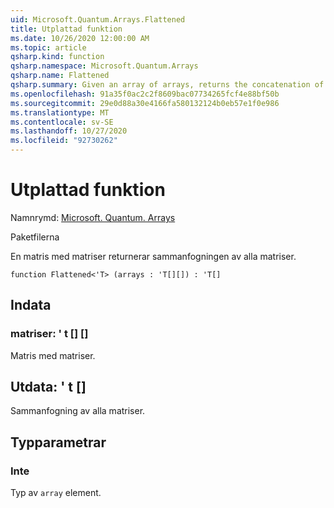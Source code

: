 ```yaml
---
uid: Microsoft.Quantum.Arrays.Flattened
title: Utplattad funktion
ms.date: 10/26/2020 12:00:00 AM
ms.topic: article
qsharp.kind: function
qsharp.namespace: Microsoft.Quantum.Arrays
qsharp.name: Flattened
qsharp.summary: Given an array of arrays, returns the concatenation of all arrays.
ms.openlocfilehash: 91a35f0ac2c2f8609bac07734265fcf4e88bf50b
ms.sourcegitcommit: 29e0d88a30e4166fa580132124b0eb57e1f0e986
ms.translationtype: MT
ms.contentlocale: sv-SE
ms.lasthandoff: 10/27/2020
ms.locfileid: "92730262"
---
```

# <a name="flattened-function"></a>Utplattad funktion

Namnrymd: [Microsoft. Quantum. Arrays](xref:Microsoft.Quantum.Arrays)

Paketfilerna [](https://nuget.org/packages/)


En matris med matriser returnerar sammanfogningen av alla matriser.

```qsharp
function Flattened<'T> (arrays : 'T[][]) : 'T[]
```


## <a name="input"></a>Indata

### <a name="arrays--t"></a>matriser: ' t [] []

Matris med matriser.



## <a name="output--t"></a>Utdata: ' t []

Sammanfogning av alla matriser.

## <a name="type-parameters"></a>Typparametrar

### <a name="t"></a>Inte

Typ av `array` element.